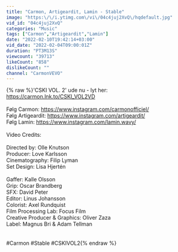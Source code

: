 ```yaml
---
title: "Carmon, Artigeardit, Lamin - Stable"
image: "https:\/\/i.ytimg.com\/vi\/04c4juj2XvQ\/hqdefault.jpg"
vid_id: "04c4juj2XvQ"
categories: "Music"
tags: ["Carmon","Artigeardit","Lamin"]
date: "2022-02-10T19:42:14+03:00"
vid_date: "2022-02-04T09:00:01Z"
duration: "PT3M13S"
viewcount: "39713"
likeCount: "858"
dislikeCount: ""
channel: "CarmonVEVO"
---
```

{% raw %}'CSKI VOL. 2' ude nu - lyt her: <a rel="nofollow" target="blank" href="https://carmon.lnk.to/CSKI_VOL2VD">https://carmon.lnk.to/CSKI_VOL2VD</a><br /><br />Følg Carmon: <a rel="nofollow" target="blank" href="https://www.instagram.com/carmonofficiel/">https://www.instagram.com/carmonofficiel/</a>    <br />Følg Artigeardit: <a rel="nofollow" target="blank" href="https://www.instagram.com/artigeardit/">https://www.instagram.com/artigeardit/</a><br />Følg Lamin: <a rel="nofollow" target="blank" href="https://www.instagram.com/lamin.wavy/">https://www.instagram.com/lamin.wavy/</a><br /><br />Video Credits: <br /><br />Directed by: Olle Knutson <br />Producer: Love Karlsson <br />Cinematography: Filip Lyman<br />Set Design: Lisa Hjertén<br /><br />Gaffer: Kalle Olsson<br />Grip: Oscar Brandberg<br />SFX: David Peter<br />Editor: Linus Johansson <br />Colorist: Axel Rundquist <br />Film Processing Lab: Focus Film<br />Creative Producer &amp; Graphics: Oliver Zaza<br />Label: Magnus Bri &amp; Adam Tellman<br /><br /><br />#Carmon #Stable #CSKIVOL2{% endraw %}
